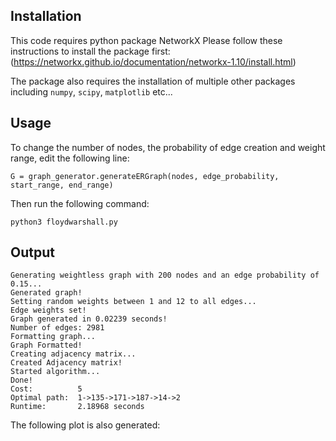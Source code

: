 Installation
-----------

This code requires python package NetworkX
Please follow these instructions to install the package first:
(https://networkx.github.io/documentation/networkx-1.10/install.html)


The package also requires the installation of multiple other packages including `numpy`, `scipy`, `matplotlib` etc...

Usage
-----

To change the number of nodes, the probability of edge creation and weight range, edit the following line:
```
G = graph_generator.generateERGraph(nodes, edge_probability, start_range, end_range)
```

Then run the following command:


```
python3 floydwarshall.py
```

Output
------

```
Generating weightless graph with 200 nodes and an edge probability of 0.15...
Generated graph!
Setting random weights between 1 and 12 to all edges...
Edge weights set!
Graph generated in 0.02239 seconds!
Number of edges: 2981
Formatting graph...
Graph Formatted!
Creating adjacency matrix...
Created Adjacency matrix!
Started algorithm...
Done!
Cost:          5
Optimal path:  1->135->171->187->14->2
Runtime:       2.18968 seconds
```

The following plot is also generated:

